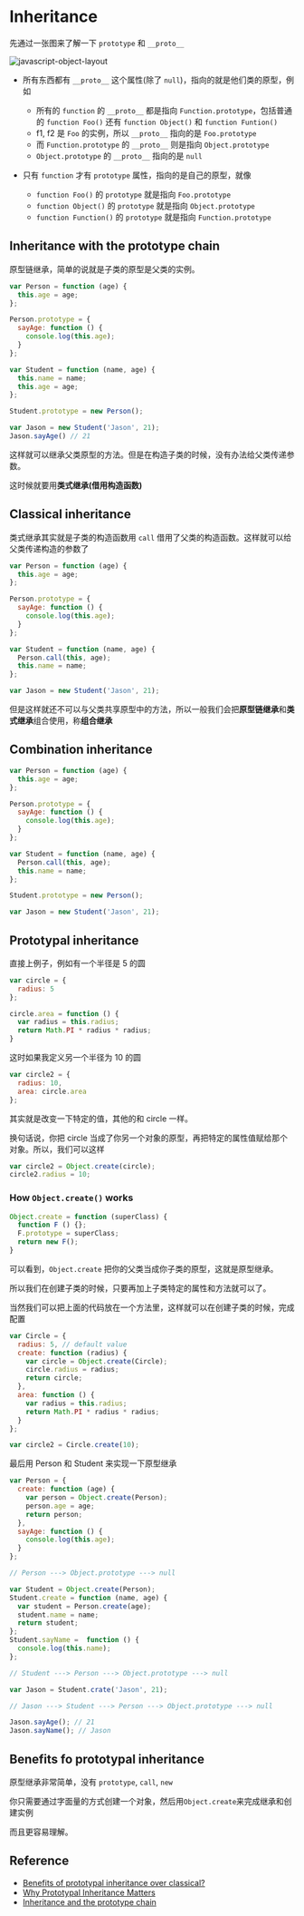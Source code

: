 # Inheritance

先通过一张图来了解一下 `prototype` 和 `__proto__`

![javascript-object-layout](assets/javascript-object-layout.png)

- 所有东西都有 `__proto__` 这个属性(除了 `null`)，指向的就是他们类的原型，例如

  - 所有的 `function` 的 `__proto__` 都是指向 `Function.prototype`，包括普通的 `function Foo()` 还有 `function Object()` 和 `function Funtion()`
  - f1, f2 是 `Foo` 的实例，所以 `__proto__` 指向的是 `Foo.prototype`
  - 而 `Function.prototype` 的 `__proto__` 则是指向 `Object.prototype`
  - `Object.prototype` 的 `__proto__` 指向的是 `null`
  
- 只有 `function` 才有 `prototype` 属性，指向的是自己的原型，就像
  
  - `function Foo()` 的 `prototype` 就是指向 `Foo.prototype`
  - `function Object()` 的 `prototype` 就是指向 `Object.prototype`
  - `function Function()` 的 `prototype` 就是指向 `Function.prototype`

## Inheritance with the prototype chain

原型链继承，简单的说就是子类的原型是父类的实例。

```javascript
var Person = function (age) {
  this.age = age;
};

Person.prototype = {
  sayAge: function () {
    console.log(this.age);
  }
};

var Student = function (name, age) {
  this.name = name;
  this.age = age;
};

Student.prototype = new Person();

var Jason = new Student('Jason', 21);
Jason.sayAge() // 21
```

这样就可以继承父类原型的方法。但是在构造子类的时候，没有办法给父类传递参数。

这时候就要用**类式继承(借用构造函数)**

## Classical inheritance

类式继承其实就是子类的构造函数用 `call` 借用了父类的构造函数。这样就可以给父类传递构造的参数了

```javascript
var Person = function (age) {
  this.age = age;
};

Person.prototype = {
  sayAge: function () {
    console.log(this.age);
  }
};

var Student = function (name, age) {
  Person.call(this, age);
  this.name = name;
};

var Jason = new Student('Jason', 21);
```

但是这样就还不可以与父类共享原型中的方法，所以一般我们会把**原型链继承**和**类式继承**组合使用，称**组合继承**

## Combination inheritance

```javascript
var Person = function (age) {
  this.age = age;
};

Person.prototype = {
  sayAge: function () {
    console.log(this.age);
  }
};

var Student = function (name, age) {
  Person.call(this, age);
  this.name = name;
};

Student.prototype = new Person();

var Jason = new Student('Jason', 21);
```

## Prototypal inheritance

直接上例子，例如有一个半径是 5 的圆

```javascript
var circle = {
  radius: 5
};

circle.area = function () {
  var radius = this.radius;
  return Math.PI * radius * radius;
}
```

这时如果我定义另一个半径为 10 的圆

```javascript
var circle2 = {
  radius: 10,
  area: circle.area
};
```

其实就是改变一下特定的值，其他的和 circle 一样。

换句话说，你把 circle 当成了你另一个对象的原型，再把特定的属性值赋给那个对象。所以，我们可以这样

```javascript
var circle2 = Object.create(circle);
circle2.radius = 10;
```

### How `Object.create()` works

```javascript
Object.create = function (superClass) {
  function F () {};
  F.prototype = superClass;
  return new F();
}
```

可以看到，`Object.create` 把你的父类当成你子类的原型，这就是原型继承。

所以我们在创建子类的时候，只要再加上子类特定的属性和方法就可以了。

当然我们可以把上面的代码放在一个方法里，这样就可以在创建子类的时候，完成配置

```javascript
var Circle = {
  radius: 5, // default value
  create: function (radius) {
    var circle = Object.create(Circle);
    circle.radius = radius;
    return circle;
  },
  area: function () {
    var radius = this.radius;
    return Math.PI * radius * radius;
  }
};

var circle2 = Circle.create(10);
```

最后用 Person 和 Student 来实现一下原型继承

```javascript
var Person = {
  create: function (age) {
    var person = Object.create(Person);
    person.age = age;
    return person;
  },
  sayAge: function () {
    console.log(this.age);
  }
};

// Person ---> Object.prototype ---> null

var Student = Object.create(Person);
Student.create = function (name, age) {
  var student = Person.create(age);
  student.name = name;
  return student;
};
Student.sayName =  function () {
  console.log(this.name);
};

// Student ---> Person ---> Object.prototype ---> null

var Jason = Student.crate('Jason', 21);

// Jason ---> Student ---> Person ---> Object.prototype ---> null

Jason.sayAge(); // 21
Jason.sayName(); // Jason
```

## Benefits fo prototypal inheritance

原型继承非常简单，没有 `prototype`, `call`, `new` 

你只需要通过字面量的方式创建一个对象，然后用`Object.create`来完成继承和创建实例

而且更容易理解。

## Reference

- [Benefits of prototypal inheritance over classical?](http://stackoverflow.com/questions/2800964/benefits-of-prototypal-inheritance-over-classical)
- [Why Prototypal Inheritance Matters](http://aaditmshah.github.io/why-prototypal-inheritance-matters/)
- [Inheritance and the prototype chain](https://developer.mozilla.org/en-US/docs/Web/JavaScript/Inheritance_and_the_prototype_chain)

